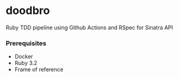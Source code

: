 # doodbro
Ruby TDD pipeline using Github Actions and RSpec for Sinatra API 
### Prerequisites
- Docker
- Ruby 3.2
- Frame of reference
